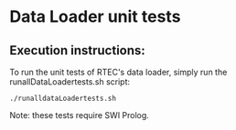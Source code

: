  # Data Loader unit tests
 
 ## Execution instructions: 

 To run the unit tests of RTEC's data loader, simply run the runallDataLoadertests.sh script:
 
 ```
 ./runalldataLoadertests.sh
 
 ```

 Note: these tests require SWI Prolog.





